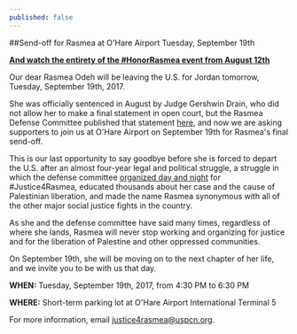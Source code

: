 ```yaml
---
published: false
---
```

##Send-off for Rasmea at O'Hare Airport Tuesday, September 19th

**[And watch the entirety of the #HonorRasmea event from August 12th](https://www.youtube.com/watch?v=XaYbf3MDV2o)**

Our dear Rasmea Odeh will be leaving the U.S. for Jordan tomorrow, Tuesday, September 19th, 2017.

She was officially sentenced in August by Judge Gershwin Drain, who did not allow her to make a final statement in open court, but the Rasmea Defense Committee published that statement [here](http://justice4rasmea.org/news/2017/08/18/court-statement/), and now we are asking supporters to join us at O'Hare Airport on September 19th for Rasmea's final send-off.

This is our last opportunity to say goodbye before she is forced to depart the U.S. after an almost four-year legal and political struggle, a struggle in which the defense committee [organized day and night](http://justice4rasmea.org/news/2017/03/23/rasmea-accepts-plea-deal/) for #Justice4Rasmea, educated thousands about her case and the cause of Palestinian liberation, and made the name Rasmea synonymous with all of the other major social justice fights in the country.

As she and the defense committee have said many times, regardless of where she lands, Rasmea will never stop working and organizing for justice and for the liberation of Palestine and other oppressed communities.

On September 19th, she will be moving on to the next chapter of her life, and we invite you to be with us that day.

**WHEN:** Tuesday, September 19th, 2017, from 4:30 PM to 6:30 PM

**WHERE:** Short-term parking lot at O'Hare Airport International Terminal 5

For more information, email [justice4rasmea@uspcn.org](mailto:justice4rasmea@uspcn.org).
